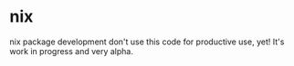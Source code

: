 # nix
nix package development
don't use this code for productive use, yet! It's work in progress and very alpha.
